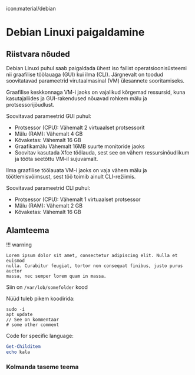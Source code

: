 icon:material/debian

# Debian Linuxi paigaldamine

##  Riistvara nõuded

Debian Linuxi puhul saab paigaldada ühest iso failist operatsioonisüsteemi nii graafilise töölauaga (GUI) kui ilma (CLI). Järgnevalt on toodud soovitatavad parameetrid virutaalmasinal (VM) ülesannete sooritamiseks.

Graafilise keskkonnaga VM-i jaoks on vajalikud kõrgemad ressursid, kuna kasutajaliides ja GUI-rakendused nõuavad rohkem mälu ja protsessorijõudlust.

Soovitavad parameetrid GUI puhul:
  
- Protsessor (CPU): Vähemalt 2 virtuaalset protsessorit
- Mälu (RAM): Vähemalt 4 GB
- Kõvaketas: Vähemalt 16 GB
- Graafikamälu Vähemalt 16MB suurte monitoride jaoks
- Soovitav kasutada Xfce töölauda, sest see on vähem ressursinõudlikum ja tööta seetõttu VM-il sujuvamalt.

Ilma graafilise töölauata VM-i jaoks on vaja vähem mälu ja töötlemisvõimsust, sest töö toimib ainult CLI-režiimis.

Soovitavad parameetrid CLI puhul:

- Protsessor (CPU): Vähemalt 1 virtuaalset protsessor
- Mälu (RAM): Vähemalt 2 GB
- Kõvaketas: Vähemalt 16 GB





## Alamteema

!!! warning

    Lorem ipsum dolor sit amet, consectetur adipiscing elit. Nulla et euismod
    nulla. Curabitur feugiat, tortor non consequat finibus, justo purus auctor
    massa, nec semper lorem quam in massa.

Siin on `/var/lob/somefolder` kood

Nüüd tuleb pikem koodirida:

```
sudo -i
apt update
// See on kommentaar
# some other comment
```

Code for specific language:

``` ps1
Get-Childitem
echo kala

```


### Kolmanda taseme teema